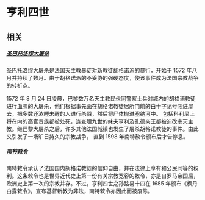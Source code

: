 # 亨利四世



## 相关

##### [圣巴托洛缪大屠杀](https://baike.baidu.com/item/%E5%9C%A3%E5%B7%B4%E6%89%98%E6%B4%9B%E7%BC%AA%E5%A4%A7%E5%B1%A0%E6%9D%80)

圣巴托洛缪大屠杀是法国天主教暴徒对新教徒胡格诺派的暴行，开始于 1572 年八月并持续了数月。由于胡格诺派的不妥协的强硬态度，使该事件成为法国宗教战争的转折点。

1572 年 8 月 24 日凌晨，巴黎数万名天主教民伙同警察士兵对城内的胡格诺教徒进行血腥的大屠杀，他们根据事先画在胡格诺教徒居所门前的白十字记号闯进屋去，把多数还浓睡未醒的人进行杀戮，然后将尸体抛进塞纳河中。 包括科利尼上将在内的高官贵族都被处死，连查理九世的妹夫亨利及孔德亲王都被迫改宗天主教。继巴黎大屠杀之后，许多其他法国城镇也发生了屠杀胡格诺教徒的事件。由此又引发了一场旷日持久的宗教战争， 直到 1598 年南特赦令颁布后才告停息。

##### [南特敕令](https://baike.baidu.com/item/%E5%8D%97%E7%89%B9%E6%95%95%E4%BB%A4/2208209)

南特敕令承认了法国国内胡格诺教徒的信仰自由，并在法律上享有和公民同等的权利。这条敕令也是世界近代史上第一份有关宗教宽容的敕令，亦是自罗马帝国后，欧洲史上第一次的宗教并存。不过，亨利四世之孙路易十四在 1685 年颁布《枫丹白露敕令》，宣布基督新教为非法，南特敕令亦因此而被废除。